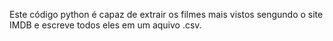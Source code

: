Este código python é capaz de extrair os filmes mais vistos sengundo o site IMDB e escreve todos eles em um aquivo .csv.
